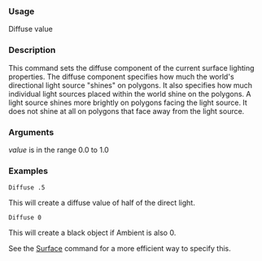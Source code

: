 ### Usage
   Diffuse value

### Description
This command sets the diffuse component of the current surface lighting properties. The diffuse component specifies how much the world's directional light source "shines" on polygons. It also specifies how much individual light sources placed within the world shine on the polygons. A light source shines more brightly on polygons facing the light source. It does not shine at all on polygons that face away from the light source.

### Arguments
*value* is in the range 0.0 to 1.0

### Examples

    Diffuse .5
This will create a diffuse value of half of the direct light.

    Diffuse 0
This will create a black object if Ambient is also 0.

See the [Surface](Surface.md) command for a more efficient way to specify this.
